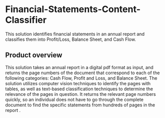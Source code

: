 # Financial-Statements-Content-Classifier
This solution identifies financial statements in an annual report and classifies them into Profit/Loss, Balance Sheet, and Cash Flow.

## Product overview
This solution takes an annual report in a digital pdf format as input, and returns the page numbers of the document that correspond to each of the following categories: Cash Flow, Profit and Loss, and Balance Sheet. The solution utilizes computer vision techniques to identify the pages with tables, as well as text-based classification techniques to determine the relevance of the pages in question. It returns the relevant page numbers quickly, so an individual does not have to go through the complete document to find the specific statements from hundreds of pages in the report .
